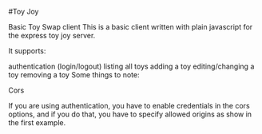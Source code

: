 #Toy Joy

Basic Toy Swap client
This is a basic client written with plain javascript for the express toy joy server.

It supports:

authentication (login/logout)
listing all toys
adding a toy
editing/changing a toy
removing a toy
Some things to note:

Cors

If you are using authentication, you have to enable credentials in the cors options, and if you do that, you have to specify allowed origins as show in the first example.



